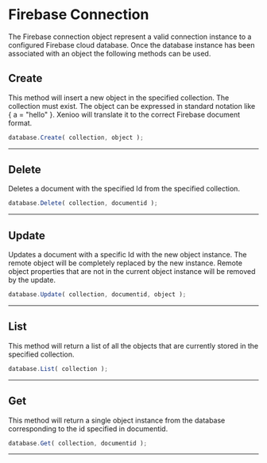 # Firebase Connection
The Firebase connection object represent a valid connection instance to a configured Firebase cloud database. Once the database instance has been associated with an object the following methods can be used.

## Create
This method will insert a new object in the specified collection. The collection must exist. The object can be expressed in standard notation like { a = "hello" }. Xenioo will translate it to the correct Firebase document format.
```javascript
database.Create( collection, object );
```  
---
## Delete  
Deletes a document with the specified Id from the specified collection.
```javascript
database.Delete( collection, documentid );
```  
---
## Update  
Updates a document with a specific Id with the new object instance. The remote object will be completely replaced by the new instance. Remote object properties that are not in the current object instance will be removed by the update.
```javascript
database.Update( collection, documentid, object );
```  
---
## List  
This method will return a list of all the objects that are currently stored in the specified collection.
```javascript
database.List( collection );
```  
---
## Get  
This method will return a single object instance from the database corresponding to the id specified in documentid.
```javascript
database.Get( collection, documentid );
```  
---
